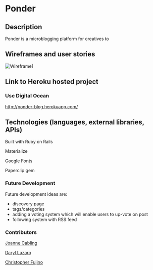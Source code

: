 # Ponder 
## Description
Ponder is a microblogging platform for creatives to 

## Wireframes and user stories
![Wireframe1](https://i.imgur.com/ycuUboZ.png)


## Link to Heroku hosted project
### Use Digital Ocean
http://ponder-blog.herokuapp.com/


## Technologies (languages, external libraries, APIs)
Built with Ruby on Rails

Materialize

Google Fonts

Paperclip gem

### Future Development
Future development ideas are: 
- discovery page
- tags/categories
- adding a voting system which will enable users to up-vote on post
- following system with RSS feed

### Contributors 
[Joanne Cabling](https://github.com/jojobeth1)

[Daryl Lazaro](https://github.com/dalazaro)

[Christopher Fujino](https://github.com/christopherfujino)
